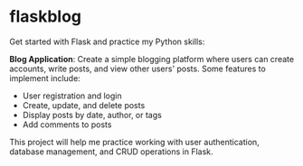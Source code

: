 # flaskblog

Get started with Flask and practice my Python skills:

**Blog Application**: 
Create a simple blogging platform where users can create accounts, write posts, and view other users' posts. 
Some features to implement include:
- User registration and login
- Create, update, and delete posts
- Display posts by date, author, or tags
- Add comments to posts

This project will help me practice working with user authentication, database management, and CRUD operations in Flask.
